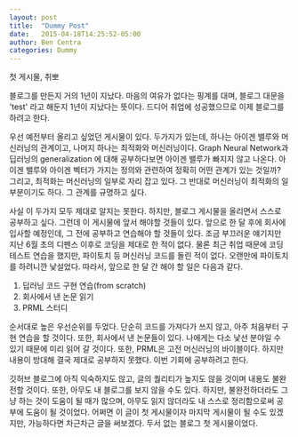 ```yaml
---
layout: post
title:  "Dummy Post"
date:   2015-04-18T14:25:52-05:00
author: Ben Centra
categories: Dummy
---
```


첫 게시물, 취뽀

블로그를 만든지 거의 1년이 지났다. 마음의 여유가 없다는 핑계를 대며, 블로그 대문을 'test' 라고 해둔지 1년이 지났다는 뜻이다. 드디어 취업에 성공했으므로 이제 블로그를 하려고 한다.

우선 예전부터 올리고 싶었던 게시물이 있다. 두가지가 있는데, 하나는 아이겐 밸루와 머신러닝의 관계이고, 나머지 하나는 최적화와 머신러닝이다. Graph Neural Network과 딥러닝의 generalization 에 대해 공부하다보면 아이겐 밸루가 빠지지 않고 나온다. 아이겐 밸루와 아이겐 벡터가 가지는 정의와 관련하여 정확히 어떤 관계가 있는 것일까? 그리고, 최적화는 머신러닝의 일부로 자리 잡고 있다. 그 반대로 머신러닝이 최적화의 일부분이기도 하다. 그 관계를 규명하고 싶다.

사실 이 두가지 모두 제대로 알지는 못한다. 하지만, 블로그 게시물을 올리면서 스스로 공부하고 싶다. 그런데 이 게시물에 앞서 해야할 것들이 있다. 앞으로 한 달 후에 회사에 입사할 예정인데, 그 전에 공부하고 연습해야 할 것들이 있다. 조금 부끄러운 얘기지만 지난 6월 초의 디펜스 이후로 코딩을 제대로 한 적이 없다. 물론 최근 취업 때문에 코딩 테스트 연습을 했지만, 파이토치 등 머신러닝 코드를 돌린 적이 없다. 오랜만에 파이토치를 하려니깐 낯설었다. 따라서, 앞으로 한 달 간 해야 할 일은 다음과 같다.

1. 딥러닝 코드 구현 연습(from scratch)
2. 회사에서 낸 논문 읽기
3. PRML 스터디

순서대로 높은 우선순위를 두었다. 단순히 코드를 가져다가 쓰지 않고, 아주 처음부터 구현 연습을 할 것이다. 또한, 회사에서 낸 논문들이 있다. 나에게는 다소 낯선 분야일 수 있기 때문에 미리 읽어 갈 것이다. 또한, PRML은 고전 머신러닝의 바이블이다. 하지만 내용이 방대해 결국 제대로 공부하지 못했다. 이번 기회에 공부하려고 한다.

깃허브 블로그에 아직 익숙하지도 않고, 글의 퀄리티가 높지도 않을 것이며 내용도 불완전할 것이다. 또한, 아무도 내 블로그를 보지 않을 수도 있다. 하지만, 불완전하더라도 그냥 하는 것이 도움이 될 때가 많으며, 아무도 읽지 않더라도 내 스스로 정리함으로써 공부에 도움이 될 것이었다. 어쩌면 이 글이 첫 게시물이자 마지막 게시물이 될 수도 있겠지만, 가능하다면 차근차근 글을 써보겠다. 두서 없는 블로그 첫 게시물이었다.
